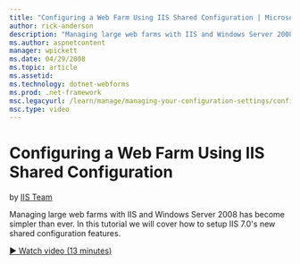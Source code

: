 ```yaml
---
title: "Configuring a Web Farm Using IIS Shared Configuration | Microsoft Docs"
author: rick-anderson
description: "Managing large web farms with IIS and Windows Server 2008 has become simpler than ever. In this tutorial we will cover how to setup IIS 7.0’s new shared conf..."
ms.author: aspnetcontent
manager: wpickett
ms.date: 04/29/2008
ms.topic: article
ms.assetid: 
ms.technology: dotnet-webforms
ms.prod: .net-framework
msc.legacyurl: /learn/manage/managing-your-configuration-settings/configuring-a-web-farm-using-iis-shared-configuration
msc.type: video
---
```

Configuring a Web Farm Using IIS Shared Configuration
====================
by [IIS Team](https://twitter.com/inetsrv)

Managing large web farms with IIS and Windows Server 2008 has become simpler than ever. In this tutorial we will cover how to setup IIS 7.0's new shared configuration features. 

[&#9654; Watch video (13 minutes)](https://channel9.msdn.com/Blogs/ASP-NET-Site-Videos/configuring-a-web-farm-using-iis-shared-configuration)